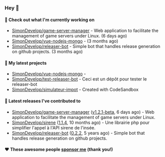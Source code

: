 ### Hey 👋

#### 👷 Check out what I'm currently working on

- [SimonDevelop/game-server-manager](https://github.com/SimonDevelop/game-server-manager) - Web application to facilitate the management of game servers under Linux. (6 days ago)
- [SimonDevelop/vue-nodejs-mongo](https://github.com/SimonDevelop/vue-nodejs-mongo) -  (3 months ago)
- [SimonDevelop/releaser-bot](https://github.com/SimonDevelop/releaser-bot) - Simple bot that handles release generation on github projects. (3 months ago)

#### 🌱 My latest projects

- [SimonDevelop/vue-nodejs-mongo](https://github.com/SimonDevelop/vue-nodejs-mongo) - 
- [SimonDevelop/test-releaser-bot](https://github.com/SimonDevelop/test-releaser-bot) - Ceci est un dépôt pour tester le releaser-bot
- [SimonDevelop/simulateur-impot](https://github.com/SimonDevelop/simulateur-impot) - Created with CodeSandbox

#### 🔭 Latest releases I've contributed to

- [SimonDevelop/game-server-manager](https://github.com/SimonDevelop/game-server-manager) ([v1.2.1-beta](https://github.com/SimonDevelop/game-server-manager/releases/tag/v1.2.1-beta), 6 days ago) - Web application to facilitate the management of game servers under Linux.
- [SimonDevelop/sirene](https://github.com/SimonDevelop/sirene) ([1.1.4](https://github.com/SimonDevelop/sirene/releases/tag/1.1.4), 10 months ago) - Une librairie php pour simplifier l&#39;appel à l&#39;API sirene de l&#39;insée.
- [SimonDevelop/releaser-bot](https://github.com/SimonDevelop/releaser-bot) ([0.2.2](https://github.com/SimonDevelop/releaser-bot/releases/tag/0.2.2), 5 years ago) - Simple bot that handles release generation on github projects.


#### ❤️ These awesome people [sponsor me](https://github.com/sponsors/SimonDevelop) (thank you!)
